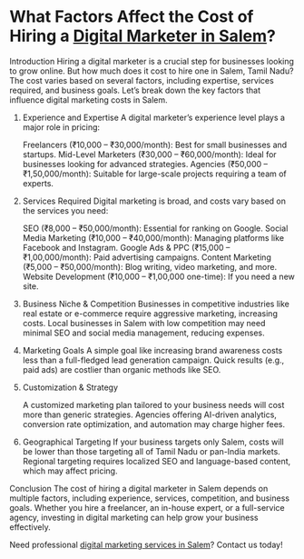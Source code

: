 # What Factors Affect the Cost of Hiring a [Digital Marketer in Salem](https://muralibiz.in/digital-marketing-in-salem/)?

Introduction
Hiring a digital marketer is a crucial step for businesses looking to grow online. But how much does it cost to hire one in Salem, Tamil Nadu? The cost varies based on several factors, including expertise, services required, and business goals. Let’s break down the key factors that influence digital marketing costs in Salem.

1. Experience and Expertise
   A digital marketer’s experience level plays a major role in pricing:

     Freelancers (₹10,000 – ₹30,000/month): Best for small businesses and startups.
     Mid-Level Marketers (₹30,000 – ₹60,000/month): Ideal for businesses looking for advanced strategies.
     Agencies (₹50,000 – ₹1,50,000/month): Suitable for large-scale projects requiring a team of experts.

2. Services Required
   Digital marketing is broad, and costs vary based on the services you need:

     SEO (₹8,000 – ₹50,000/month): Essential for ranking on Google.
     Social Media Marketing (₹10,000 – ₹40,000/month): Managing platforms like Facebook and Instagram.
     Google Ads & PPC (₹15,000 – ₹1,00,000/month): Paid advertising campaigns.
     Content Marketing (₹5,000 – ₹50,000/month): Blog writing, video marketing, and more.
     Website Development (₹10,000 – ₹1,00,000 one-time): If you need a new site.

4. Business Niche & Competition
     Businesses in competitive industries like real estate or e-commerce require aggressive marketing, increasing costs.
     Local businesses in Salem with low competition may need minimal SEO and social media management, reducing expenses.

5. Marketing Goals
     A simple goal like increasing brand awareness costs less than a full-fledged lead generation campaign.
     Quick results (e.g., paid ads) are costlier than organic methods like SEO.

6. Customization & Strategy
   
    A customized marketing plan tailored to your business needs will cost more than generic strategies. Agencies offering AI-driven analytics, conversion rate optimization, and automation may charge higher fees.

6. Geographical Targeting
    If your business targets only Salem, costs will be lower than those targeting all of Tamil Nadu or pan-India markets.
    Regional targeting requires localized SEO and language-based content, which may affect pricing.

Conclusion
    The cost of hiring a digital marketer in Salem depends on multiple factors, including experience, services, competition, and business goals. Whether you hire a freelancer, an in-house expert, or a full-service agency, investing in digital marketing can help grow 
    your business effectively.

Need professional [digital marketing services in Salem](https://muralibiz.in/digital-marketing-in-salem/)? Contact us today!
